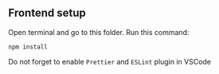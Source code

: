 ## Frontend setup

Open terminal and go to this folder. Run this command:

```
npm install
```

Do not forget to enable `Prettier` and `ESLint` plugin in VSCode 
